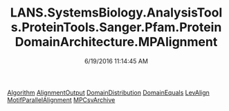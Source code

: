 ﻿---
title: LANS.SystemsBiology.AnalysisTools.ProteinTools.Sanger.Pfam.ProteinDomainArchitecture.MPAlignment
date: 6/19/2016 11:14:45 AM
---

[Algorithm](T-LANS.SystemsBiology.AnalysisTools.ProteinTools.Sanger.Pfam.ProteinDomainArchitecture.MPAlignment.Algorithm.html)
[AlignmentOutput](T-LANS.SystemsBiology.AnalysisTools.ProteinTools.Sanger.Pfam.ProteinDomainArchitecture.MPAlignment.AlignmentOutput.html)
[DomainDistribution](T-LANS.SystemsBiology.AnalysisTools.ProteinTools.Sanger.Pfam.ProteinDomainArchitecture.MPAlignment.DomainDistribution.html)
[DomainEquals](T-LANS.SystemsBiology.AnalysisTools.ProteinTools.Sanger.Pfam.ProteinDomainArchitecture.MPAlignment.DomainEquals.html)
[LevAlign](T-LANS.SystemsBiology.AnalysisTools.ProteinTools.Sanger.Pfam.ProteinDomainArchitecture.MPAlignment.LevAlign.html)
[MotifParallelAlignment](T-LANS.SystemsBiology.AnalysisTools.ProteinTools.Sanger.Pfam.ProteinDomainArchitecture.MPAlignment.MotifParallelAlignment.html)
[MPCsvArchive](T-LANS.SystemsBiology.AnalysisTools.ProteinTools.Sanger.Pfam.ProteinDomainArchitecture.MPAlignment.MPCsvArchive.html)
